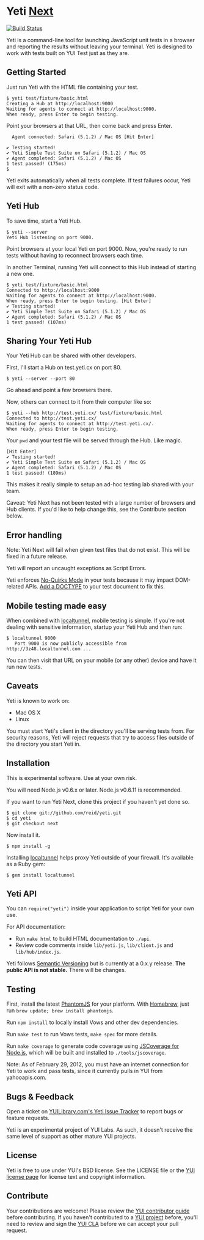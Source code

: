 # Yeti [Next][]

[![Build Status](https://secure.travis-ci.org/reid/yeti.png?branch=next)](http://travis-ci.org/reid/yeti)

Yeti is a command-line tool for launching JavaScript unit tests in a browser and reporting the results without leaving your terminal. Yeti is designed to work with tests built on YUI Test just as they are.

[Next]: https://github.com/yui/yeti/wiki/Yeti-Next

## Getting Started

Just run Yeti with the HTML file containing your test.

    $ yeti test/fixture/basic.html
    Creating a Hub at http://localhost:9000
    Waiting for agents to connect at http://localhost:9000.
    When ready, press Enter to begin testing.

Point your browsers at that URL, then come back and press Enter.

      Agent connected: Safari (5.1.2) / Mac OS [Hit Enter]

    ✔ Testing started!
    ✔ Yeti Simple Test Suite on Safari (5.1.2) / Mac OS
    ✔ Agent completed: Safari (5.1.2) / Mac OS
    1 test passed! (175ms)
    $

Yeti exits automatically when all tests complete. If test failures occur, Yeti will exit with a non-zero status code.

## Yeti Hub

To save time, start a Yeti Hub.

    $ yeti --server
    Yeti Hub listening on port 9000.

Point browsers at your local Yeti on port 9000. Now, you're ready to run tests without having to reconnect browsers each time.

In another Terminal, running Yeti will connect to this Hub instead of starting a new one.

    $ yeti test/fixture/basic.html
    Connected to http://localhost:9000
    Waiting for agents to connect at http://localhost:9000.
    When ready, press Enter to begin testing. [Hit Enter]
    ✔ Testing started!
    ✔ Yeti Simple Test Suite on Safari (5.1.2) / Mac OS
    ✔ Agent completed: Safari (5.1.2) / Mac OS
    1 test passed! (107ms)

## Sharing Your Yeti Hub

Your Yeti Hub can be shared with other developers.

First, I'll start a Hub on test.yeti.cx on port 80.

    $ yeti --server --port 80

Go ahead and point a few browsers there.

Now, others can connect to it from their computer like so:

    $ yeti --hub http://test.yeti.cx/ test/fixture/basic.html
    Connected to http://test.yeti.cx/
    Waiting for agents to connect at http://test.yeti.cx/.
    When ready, press Enter to begin testing.

Your `pwd` and your test file will be served through the Hub. Like magic.

    [Hit Enter]
    ✔ Testing started!
    ✔ Yeti Simple Test Suite on Safari (5.1.2) / Mac OS
    ✔ Agent completed: Safari (5.1.2) / Mac OS
    1 test passed! (189ms)

This makes it really simple to setup an ad-hoc testing lab shared with your team.

Caveat: Yeti Next has not been tested with a large number of browsers and Hub clients. If you'd like to help change this, see the Contribute section below.

## Error handling

Note: Yeti Next will fail when given test files that do not exist. This will be fixed in a future release.

Yeti will report an uncaught exceptions as Script Errors.

Yeti enforces [No-Quirks Mode][] in your tests because it may impact DOM-related APIs. [Add a DOCTYPE][doctype] to your test document to fix this.

## Mobile testing made easy

When combined with [localtunnel][], mobile testing is simple. If you're not dealing with sensitive information, startup your Yeti Hub and then run:

    $ localtunnel 9000
       Port 9000 is now publicly accessible from http://3z48.localtunnel.com ...

You can then visit that URL on your mobile (or any other) device and have it run new tests.

## Caveats

Yeti is known to work on:

 - Mac OS X
 - Linux

You must start Yeti's client in the directory you'll be serving tests from. For security reasons, Yeti will reject requests that try to access files outside of the directory you start Yeti in.

## Installation

This is experimental software. Use at your own risk.

You will need Node.js v0.6.x or later. Node.js v0.6.11 is recommended.

If you want to run Yeti Next, clone this project if you haven't yet done so.

    $ git clone git://github.com/reid/yeti.git
    $ cd yeti
    $ git checkout next

Now install it.

    $ npm install -g

Installing [localtunnel][] helps proxy Yeti outside of your firewall. It's available as a Ruby gem:

    $ gem install localtunnel

## Yeti API

You can `require("yeti")` inside your application to script Yeti for your own use.

For API documentation:

 - Run `make html` to build HTML documentation to `./api`.
 - Review code comments inside `lib/yeti.js`, `lib/client.js` and `lib/hub/index.js`.

Yeti follows [Semantic Versioning](http://semver.org/) but is currently at a 0.x.y release. **The public API is not stable.** There will be changes.

## Testing

First, install the latest [PhantomJS][] for your platform. With [Homebrew][], just run `brew update; brew install phantomjs`.

Run `npm install` to locally install Vows and other dev dependencies.

Run `make test` to run Vows tests, `make spec` for more details.

Run `make coverage` to generate code coverage using [JSCoverage for Node.js][jsc], which will be built and installed to `./tools/jscoverage`.

Note: As of February 29, 2012, you must have an internet connection for Yeti to work and pass tests, since it currently pulls in YUI from yahooapis.com.

## Bugs & Feedback

Open a ticket on [YUILibrary.com's Yeti Issue Tracker][issues] to report bugs or feature requests.

Yeti is an experimental project of YUI Labs. As such, it doesn't receive the same level of support as other mature YUI projects.

## License

Yeti is free to use under YUI's BSD license. See the LICENSE file or the [YUI license page][license] for license text and copyright information.

## Contribute

Your contributions are welcome! Please review the [YUI contributor guide][CLA] before contributing. If you haven't contributed to a [YUI project][YUI] before, you'll need to review and sign the [YUI CLA][CLA] before we can accept your pull request.

  [PhantomJS]: http://phantomjs.org/
  [jsc]: https://github.com/visionmedia/node-jscoverage
  [jspec]: http://github.com/visionmedia/jspec
  [localtunnel]: http://localtunnel.com/
  [Homebrew]: http://github.com/mxcl/homebrew
  [node]: http://nodejs.org/
  [npm]: http://npmjs.org/
  [win]: https://github.com/reid/yeti/wiki/Yeti-on-Windows
  [issues]: http://yuilibrary.com/projects/yeti/newticket
  [Vows]: http://vowsjs.org/
  [license]: http://yuilibrary.com/license/
  [CLA]: http://yuilibrary.com/contribute/cla/
  [YUI]: http://yuilibrary.com/
  [doctype]: http://www.whatwg.org/specs/web-apps/current-work/multipage/syntax.html#the-doctype
  [No-Quirks Mode]: http://www.whatwg.org/specs/web-apps/current-work/multipage/dom.html#no-quirks-mode
